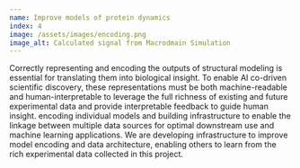 ```yaml
---
name: Improve models of protein dynamics
index: 4
image: /assets/images/encoding.png
image_alt: Calculated signal from Macrodmain Simulation
---
```


Correctly representing and encoding the outputs of structural modeling is essential for translating them into biological insight. To enable AI co-driven scientific discovery, these representations must be both machine-readable and human-interpretable to leverage the full richness of existing and future experimental data and provide interpretable feedback to guide human insight. encoding individual models and building infrastructure to enable the linkage between multiple data sources for optimal downstream use and machine learning applications. We are developing infrastructure to improve model encoding and data architecture, enabling others to learn from the rich experimental data collected in this project. 
